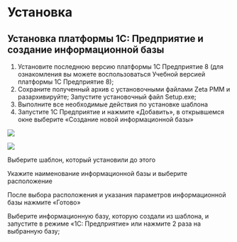 # Установка

## Установка платформы 1С: Предприятие и создание информационной базы

1. Установите последнюю версию платформы 1С Предприятие 8 \(для ознакомления вы можете воспользоваться Учебной версией платформы 1С Предприятие 8\);
2. Сохраните полученный архив с установочными файлами Zeta РММ и разархивируйте; Запустите установочный файл Setup.exe;
3. Выполните все необходимые действия по установке шаблона
4. Запустите 1С Предприятие и нажмите «Добавить», в открывшемся окне выберите «Создание новой информационной базы»

![](https://lh3.googleusercontent.com/e51vHU2xYN9uwsezkfxQjJyKCnGzGiUmoKcRQE7_De9Tb_EyDc2WBqNA6cE-tG4nGT_nB83HVSNt85hcPXidhqePDAByUj5MrcQK9MwE_BEnOKDNwOqoP5KGjlTt01WM__H_5qVxtONrqHGIJg)

![](https://lh6.googleusercontent.com/S30BEYIICRwKCWoJB76CJNS_fBpPVzyT57Ww4jg1tUsvVCIP_Clz3dAJVP69V5VzqnnmUvqw45ps6cictaFY8bznI5KDfoillmWMDwGa6-eIdtL0GjrZ5isQDSs9q_90-NNacataPbznt1CW7Q)

Выберите шаблон, который установили до этого

Укажите наименование информационной базы и выберите расположение

После выбора расположения и указания параметров информационной базы нажмите «Готово»

Выберите информационную базу, которую создали из шаблона, и запустите в режиме «1С: Предприятие» или нажмите 2 раза на выбранную базу;

